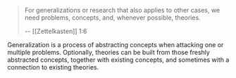 > For generalizations or research that also applies to other cases, we need problems, concepts, and, whenever possible, theories.
>
> -- [[Zettelkasten]] 1:6

Generalization is a process of abstracting concepts when attacking one or multiple problems.
Optionally, theories can be built from those freshly abstracted concepts, together with existing concepts, and sometimes with a connection to existing theories.